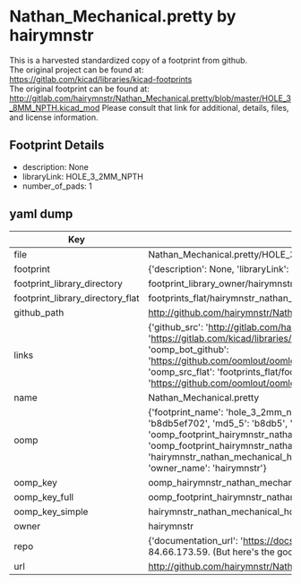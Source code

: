 # Nathan_Mechanical.pretty by hairymnstr  
This is a harvested standardized copy of a footprint from github.  
The original project can be found at:  
https://gitlab.com/kicad/libraries/kicad-footprints  
The original footprint can be found at:
http://gitlab.com/hairymnstr/Nathan_Mechanical.pretty/blob/master/HOLE_3_8MM_NPTH.kicad_mod
Please consult that link for additional, details, files, and license information.  
## Footprint Details
* description: None  
* libraryLink: HOLE_3_2MM_NPTH  
* number_of_pads: 1  
## yaml dump  
| Key | Value |  
| --- | --- |  
| file | Nathan_Mechanical.pretty/HOLE_3_2MM_NPTH.kicad_mod |  
| footprint | {'description': None, 'libraryLink': 'HOLE_3_2MM_NPTH', 'number_of_pads': 1} |  
| footprint_library_directory | footprint_library_owner/hairymnstr_Nathan_Mechanical.pretty |  
| footprint_library_directory_flat | footprints_flat/hairymnstr_nathan_mechanical_hole_3_2mm_npth/working |  
| github_path | http://github.com/hairymnstr/Nathan_Mechanical.pretty/blob/master/HOLE_3_2MM_NPTH.kicad_mod |  
| links | {'github_src': 'http://gitlab.com/hairymnstr/Nathan_Mechanical.pretty/blob/master/HOLE_3_8MM_NPTH.kicad_mod', 'github_src_repo': 'https://gitlab.com/kicad/libraries/kicad-footprints', 'oomp_bot': 'footprints/hairymnstr_nathan_mechanical_hole_3_2mm_npth/working', 'oomp_bot_github': 'https://github.com/oomlout/oomlout_oomp_footprint_bot/tree/main/footprints/hairymnstr_nathan_mechanical_hole_3_2mm_npth/working', 'oomp_src_flat': 'footprints_flat/footprints_flat/hairymnstr_nathan_mechanical_hole_3_2mm_npth/working', 'oomp_src_flat_github': 'https://github.com/oomlout/oomlout_oomp_footprint_src/tree/main/footprints_flat/hairymnstr_nathan_mechanical_hole_3_2mm_npth/working'} |  
| name | Nathan_Mechanical.pretty |  
| oomp | {'footprint_name': 'hole_3_2mm_npth', 'library_name': 'nathan_mechanical', 'md5': 'b8db5ef7020a4678cb652584b84ba38d', 'md5_10': 'b8db5ef702', 'md5_5': 'b8db5', 'md5_6': 'b8db5e', 'oomp_key': 'oomp_hairymnstr_nathan_mechanical_hole_3_2mm_npth', 'oomp_key_extra': 'oomp_footprint_hairymnstr_nathan_mechanical_hole_3_2mm_npth', 'oomp_key_full': 'oomp_footprint_hairymnstr_nathan_mechanical_hole_3_2mm_npth_b8db5e', 'oomp_key_simple': 'hairymnstr_nathan_mechanical_hole_3_2mm_npth', 'original_filename': 'Nathan_Mechanical.pretty/HOLE_3_2MM_NPTH.kicad_mod', 'owner_name': 'hairymnstr'} |  
| oomp_key | oomp_hairymnstr_nathan_mechanical_hole_3_2mm_npth |  
| oomp_key_full | oomp_footprint_hairymnstr_nathan_mechanical_hole_3_2mm_npth |  
| oomp_key_simple | hairymnstr_nathan_mechanical_hole_3_2mm_npth |  
| owner | hairymnstr |  
| repo | {'documentation_url': 'https://docs.github.com/rest/overview/resources-in-the-rest-api#rate-limiting', 'message': "API rate limit exceeded for 84.66.173.59. (But here's the good news: Authenticated requests get a higher rate limit. Check out the documentation for more details.)"} |  
| url | http://github.com/hairymnstr/Nathan_Mechanical.pretty |  

